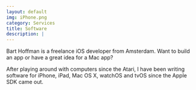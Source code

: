 ```yaml
---
layout: default
img: iPhone.png
category: Services
title: Software
description: |
---
```


Bart Hoffman is a freelance iOS developer from Amsterdam.
Want to build an app or have a great idea for a Mac app?

After playing around with computers since the Atari, I have been writing software for iPhone, iPad, Mac OS X, watchOS and tvOS since the Apple SDK came out. 
